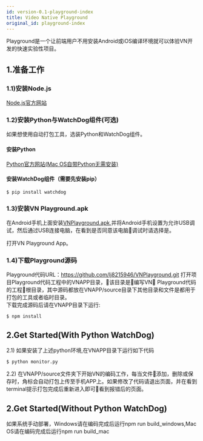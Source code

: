 ```yaml
---
id: version-0.1-playground-index
title: Video Native Playground
original_id: playground-index
---
```


Playground是一个让前端用户不用安装Android或iOS编译环境就可以体验VN开发的快速实验性项目。

## 1.准备工作

### 1.1)安装Node.js

[Node.js官方网站](https://nodejs.org/en/)

### 1.2)安装Python与WatchDog组件(可选)

如果想使用自动打包工具，选装Python和WatchDog组件。  

#### 安装Python

[Python官方网站(Mac OS自带Python无需安装)](https://www.python.org/)

#### 安装WatchDog组件（需要先安装pip）

```shell
$ pip install watchdog
```

### 1.3)安装VN Playground.apk

在Android手机上面安装[VNPlayground.apk](../file/VNPlayground.apk),并将Android手机设置为允许USB调试，然后通过USB连接电脑，在看到是否同意该电脑调试时请选择是。  

打开VN Playground App。

### 1.4)下载Playground源码

Playground代码URL：https://github.com/lj8215946/VNPlayground.git
打开项目Playground代码工程中的VNAPP目录，该目录是编写VN Playground代码的工程根目录，其中源码都放在VNAPP/source目录下其他目录和文件是都用于打包的工具或者临时目录。  
下载完成源码后请在VNAPP目录下运行:
```shell
$ npm install
```

## 2.Get Started(With Python WatchDog)

2.1) 如果安装了上述python环境,在VNAPP目录下运行如下代码
```shell
$ python monitor.py
```

2.2) 在VNAPP/source文件夹下开始VN的编码工作，每当文件添加，删除或保存时，角标会自动打包上传至手机APP上。如果修改了代码请退出页面，并在看到terminal提示打包完成后重新进入即可看到报错后的页面。

## 2.Get Started(Without Python WatchDog)

如果系统手动部署，Windows请在编码完成后运行npm run build_windows,Mac OS请在编码完成后运行npm run build_mac
